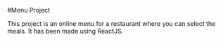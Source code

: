 #Menu Project


This project is an online menu for a restaurant where you can select the meals. It has been made using ReactJS.
